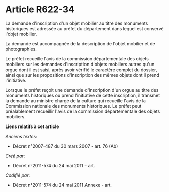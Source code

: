 # Article R622-34

La demande d'inscription d'un objet mobilier au titre des monuments historiques est adressée au préfet du département dans
lequel est conservé l'objet mobilier.

La demande est accompagnée de la description de l'objet mobilier et de photographies.

Le préfet recueille l'avis de la commission départementale des objets mobiliers sur les demandes d'inscription d'objets
mobiliers autres qu'un orgue dont il est saisi, après avoir vérifié le caractère complet du dossier, ainsi que sur les
propositions d'inscription des mêmes objets dont il prend l'initiative.

Lorsque le préfet reçoit une demande d'inscription d'un orgue au titre des monuments historiques ou prend l'initiative de
cette inscription, il transmet la demande au ministre chargé de la culture qui recueille l'avis de la Commission nationale
des monuments historiques. Le préfet peut préalablement recueillir l'avis de la commission départementale des objets
mobiliers.

**Liens relatifs à cet article**

_Anciens textes_:

  - Décret n°2007-487 du 30 mars 2007 - art. 76 (Ab)

_Créé par_:

  - Décret n°2011-574 du 24 mai 2011  - art.

_Codifié par_:

  - Décret n°2011-574 du 24 mai 2011 Annexe - art.
